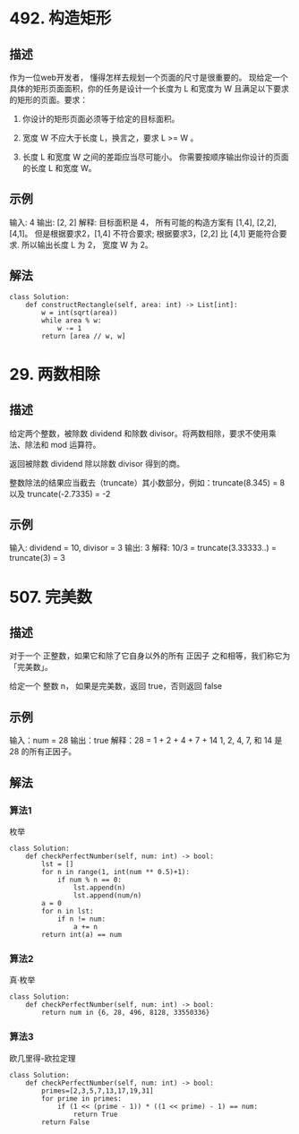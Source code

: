 # 492. 构造矩形
## 描述
作为一位web开发者， 懂得怎样去规划一个页面的尺寸是很重要的。 现给定一个具体的矩形页面面积，你的任务是设计一个长度为 L 和宽度为 W 且满足以下要求的矩形的页面。要求：

1. 你设计的矩形页面必须等于给定的目标面积。

2. 宽度 W 不应大于长度 L，换言之，要求 L >= W 。

3. 长度 L 和宽度 W 之间的差距应当尽可能小。
你需要按顺序输出你设计的页面的长度 L 和宽度 W。

## 示例
输入: 4
输出: [2, 2]
解释: 目标面积是 4， 所有可能的构造方案有 [1,4], [2,2], [4,1]。
但是根据要求2，[1,4] 不符合要求; 根据要求3，[2,2] 比 [4,1] 更能符合要求. 所以输出长度 L 为 2， 宽度 W 为 2。

## 解法
```python3
class Solution:
    def constructRectangle(self, area: int) -> List[int]:
        w = int(sqrt(area))
        while area % w:
            w -= 1
        return [area // w, w]
```

# 29. 两数相除
## 描述
给定两个整数，被除数 dividend 和除数 divisor。将两数相除，要求不使用乘法、除法和 mod 运算符。

返回被除数 dividend 除以除数 divisor 得到的商。

整数除法的结果应当截去（truncate）其小数部分，例如：truncate(8.345) = 8 以及 truncate(-2.7335) = -2

## 示例
输入: dividend = 10, divisor = 3
输出: 3
解释: 10/3 = truncate(3.33333..) = truncate(3) = 3

##

# 507. 完美数
## 描述
对于一个 正整数，如果它和除了它自身以外的所有 正因子 之和相等，我们称它为 「完美数」。

给定一个 整数 n， 如果是完美数，返回 true，否则返回 false

## 示例
输入：num = 28
输出：true
解释：28 = 1 + 2 + 4 + 7 + 14
1, 2, 4, 7, 和 14 是 28 的所有正因子。

## 解法
### 算法1
枚举
```python3
class Solution:
    def checkPerfectNumber(self, num: int) -> bool:
        lst = []
        for n in range(1, int(num ** 0.5)+1):
            if num % n == 0:
                lst.append(n)
                lst.append(num/n)
        a = 0
        for n in lst:
            if n != num:
                a += n
        return int(a) == num 
```

### 算法2
真·枚举
```python3
class Solution:
    def checkPerfectNumber(self, num: int) -> bool:
        return num in {6, 28, 496, 8128, 33550336}
```

### 算法3
欧几里得-欧拉定理
```python3
class Solution:
    def checkPerfectNumber(self, num: int) -> bool:
        primes=[2,3,5,7,13,17,19,31]
        for prime in primes:
            if (1 << (prime - 1)) * ((1 << prime) - 1) == num:
                return True
        return False
```